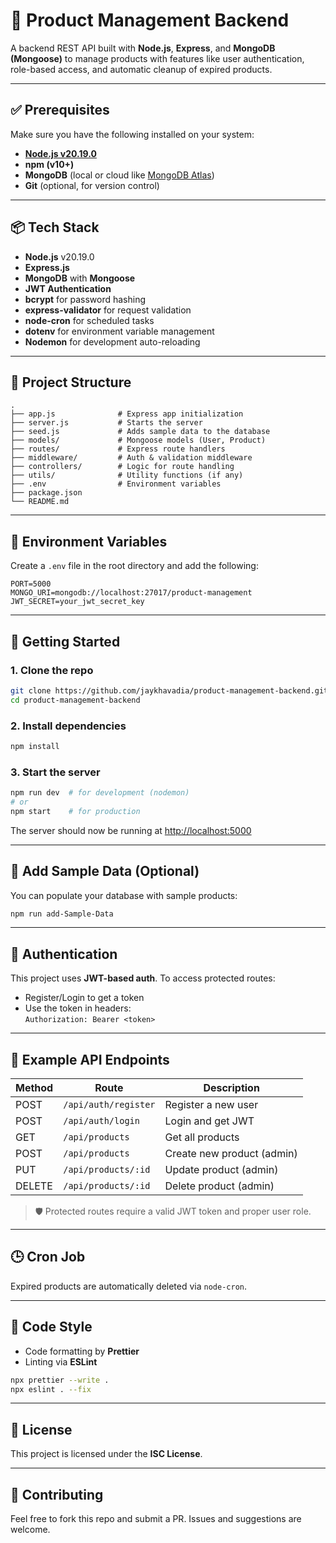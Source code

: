 # 🛒 Product Management Backend

A backend REST API built with **Node.js**, **Express**, and **MongoDB (Mongoose)** to manage products with features like user authentication, role-based access, and automatic cleanup of expired products.

---

## ✅ Prerequisites

Make sure you have the following installed on your system:

- **[Node.js v20.19.0](https://nodejs.org/en/download)**
- **npm (v10+)**
- **MongoDB** (local or cloud like [MongoDB Atlas](https://www.mongodb.com/atlas))
- **Git** (optional, for version control)

---

## 📦 Tech Stack

- **Node.js** v20.19.0
- **Express.js**
- **MongoDB** with **Mongoose**
- **JWT Authentication**
- **bcrypt** for password hashing
- **express-validator** for request validation
- **node-cron** for scheduled tasks
- **dotenv** for environment variable management
- **Nodemon** for development auto-reloading

---

## 📁 Project Structure

```
.
├── app.js              # Express app initialization
├── server.js           # Starts the server
├── seed.js             # Adds sample data to the database
├── models/             # Mongoose models (User, Product)
├── routes/             # Express route handlers
├── middleware/         # Auth & validation middleware
├── controllers/        # Logic for route handling
├── utils/              # Utility functions (if any)
├── .env                # Environment variables
├── package.json
└── README.md
```

---

## 🔧 Environment Variables

Create a `.env` file in the root directory and add the following:

```env
PORT=5000
MONGO_URI=mongodb://localhost:27017/product-management
JWT_SECRET=your_jwt_secret_key
```

---

## 🚀 Getting Started

### 1. Clone the repo

```bash
git clone https://github.com/jaykhavadia/product-management-backend.git
cd product-management-backend
```

### 2. Install dependencies

```bash
npm install
```

### 3. Start the server

```bash
npm run dev  # for development (nodemon)
# or
npm start    # for production
```

The server should now be running at [http://localhost:5000](http://localhost:5000)

---

## 🌱 Add Sample Data (Optional)

You can populate your database with sample products:

```bash
npm run add-Sample-Data
```

---

## 🔐 Authentication

This project uses **JWT-based auth**. To access protected routes:

- Register/Login to get a token
- Use the token in headers:  
  `Authorization: Bearer <token>`

---

## 🧪 Example API Endpoints

| Method | Route                  | Description                  |
|--------|------------------------|------------------------------|
| POST   | `/api/auth/register`   | Register a new user          |
| POST   | `/api/auth/login`      | Login and get JWT            |
| GET    | `/api/products`        | Get all products             |
| POST   | `/api/products`        | Create new product (admin)   |
| PUT    | `/api/products/:id`    | Update product (admin)       |
| DELETE | `/api/products/:id`    | Delete product (admin)       |

> 🛡️ Protected routes require a valid JWT token and proper user role.

---

## 🕒 Cron Job

Expired products are automatically deleted via `node-cron`.

---

## 🧹 Code Style

- Code formatting by **Prettier**
- Linting via **ESLint**

```bash
npx prettier --write .
npx eslint . --fix
```

---

## 📜 License

This project is licensed under the **ISC License**.

---

## 🤝 Contributing

Feel free to fork this repo and submit a PR. Issues and suggestions are welcome.
